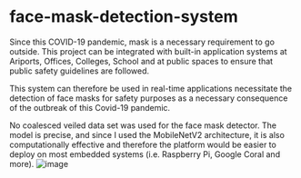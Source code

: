 # face-mask-detection-system
Since this COVID-19 pandemic, mask is a necessary requirement to go outside. This project can be integrated with built-in application systems at Ariports, Offices, Colleges, School and at public spaces to ensure that public safety guidelines are followed.

This system can therefore be used in real-time applications necessitate the detection of face masks for safety purposes as a necessary consequence of the outbreak of this Covid-19 pandemic.

No coalesced veiled data set was used for the face mask detector. 
The model is precise, and since I used the MobileNetV2 architecture, it is also computationally effective and therefore the platform would be easier to deploy on most embedded systems (i.e. Raspberry Pi, Google Coral and more).
![image](https://user-images.githubusercontent.com/56104173/127672877-e2516d69-69d9-4cc0-89b8-0bb83a2c383e.png)
